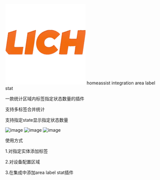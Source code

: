 <img width="256" height="256" alt="icon" src="https://github.com/819548945/area_label_stat/blob/main/icon/icon.png?raw=true" />
homeassist integration  area label stat

一款统计区域内标签指定状态数量的插件

支持多标签合并统计

支持指定state显示指定状态数量

<img width="500"  alt="image" src="https://github.com/user-attachments/assets/99d5d895-d579-4ace-9062-c86e73b698dc" />

<img width="500"  alt="image" src="https://github.com/user-attachments/assets/64551085-5b45-4df0-8acd-ab8486d76a51" />

<img width="500"  alt="image" src="https://github.com/user-attachments/assets/90c8d08c-e0a8-4f69-af1f-99cba3ab1a5c" />

使用方式 

 1.对指定实体添加标签
 
 2.对设备配置区域
 
 3.在集成中添加area label stat插件
